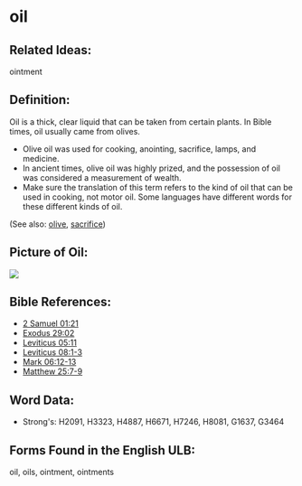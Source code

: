 # oil

## Related Ideas:

ointment

## Definition:

Oil is a thick, clear liquid that can be taken from certain plants. In Bible times, oil usually came from olives.

* Olive oil was used for cooking, anointing, sacrifice, lamps, and medicine.
* In ancient times, olive oil was highly prized, and the possession of oil was considered a measurement of wealth.
* Make sure the translation of this term refers to the kind of oil that can be used in cooking, not motor oil. Some languages have different words for these different kinds of oil.

(See also: [olive](../other/olive.md), [sacrifice](../other/sacrifice.md))

## Picture of Oil:

<a href="https://content.bibletranslationtools.org/WycliffeAssociates/en_tw/raw/branch/master/PNGs/o/Oil.png"><img src="https://content.bibletranslationtools.org/WycliffeAssociates/en_tw/raw/branch/master/PNGs/o/Oil.png" ></a>

## Bible References:

* [2 Samuel 01:21](rc://en/tn/help/2sa/01/21)
* [Exodus 29:02](rc://en/tn/help/exo/29/02)
* [Leviticus 05:11](rc://en/tn/help/lev/05/11)
* [Leviticus 08:1-3](rc://en/tn/help/lev/08/01)
* [Mark 06:12-13](rc://en/tn/help/mrk/06/12)
* [Matthew 25:7-9](rc://en/tn/help/mat/25/07)

## Word Data:

* Strong's: H2091, H3323, H4887, H6671, H7246, H8081, G1637, G3464

## Forms Found in the English ULB:

oil, oils, ointment, ointments


